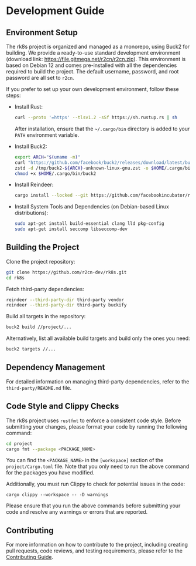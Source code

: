 # Development Guide

## Environment Setup

The rk8s project is organized and managed as a monorepo, using Buck2 for building. We provide a ready-to-use standard development environment (download link: https://file.gitmega.net/r2cn/r2cn.zip). This environment is based on Debian 12 and comes pre-installed with all the dependencies required to build the project. The default username, password, and root password are all set to `r2cn`.

If you prefer to set up your own development environment, follow these steps:

- Install Rust:

  ```bash
  curl --proto '=https' --tlsv1.2 -sSf https://sh.rustup.rs | sh
  ```

  After installation, ensure that the `~/.cargo/bin` directory is added to your `PATH` environment variable.

- Install Buck2:

  ```bash
  export ARCH="$(uname -m)"
  curl "https://github.com/facebook/buck2/releases/download/latest/buck2-${ARCH}-unknown-linux-gnu.zst" --output /tmp/buck2-${ARCH}-unknown-linux-gnu.zst --location
  zstd -d /tmp/buck2-${ARCH}-unknown-linux-gnu.zst -o $HOME/.cargo/bin/buck2
  chmod +x $HOME/.cargo/bin/buck2
  ```

- Install Reindeer:

  ```bash
  cargo install --locked --git https://github.com/facebookincubator/reindeer reindeer
  ```

- Install System Tools and Dependencies (on Debian-based Linux distributions):

  ```bash
  sudo apt-get install build-essential clang lld pkg-config
  sudo apt-get install seccomp libseccomp-dev
  ```

## Building the Project

Clone the project repository:

```bash
git clone https://github.com/r2cn-dev/rk8s.git
cd rk8s
```

Fetch third-party dependencies:

```bash
reindeer --third-party-dir third-party vendor
reindeer --third-party-dir third-party buckify
```

Build all targets in the repository:

```bash
buck2 build //project/...
```

Alternatively, list all available build targets and build only the ones you need:

```bash
buck2 targets //...
```

## Dependency Management

For detailed information on managing third-party dependencies, refer to the `third-party/README.md` file.

## Code Style and Clippy Checks

The rk8s project uses `rustfmt` to enforce a consistent code style. Before submitting your changes, please format your code by running the following command:

```bash
cd project
cargo fmt --package <PACKAGE_NAME>
```

You can find the `<PACKAGE_NAME>` in the `[workspace]` section of the `project/Cargo.toml` file. Note that you only need to run the above command for the packages you have modified.

Additionally, you must run Clippy to check for potential issues in the code:

```
cargo clippy --workspace -- -D warnings
```

Please ensure that you run the above commands before submitting your code and resolve any warnings or errors that are reported.

## Contributing

For more information on how to contribute to the project, including creating pull requests, code reviews, and testing requirements, please refer to the [Contributing Guide](./contributing.md).